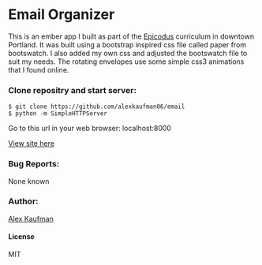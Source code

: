 # Email Organizer
This is an ember app I built as part of the [Epicodus](href="https://www.epicodus.com/) curriculum in downtown Portland. It was
  built using a bootstrap inspired css file called paper from bootswatch.  I also
  added my own css and adjusted the bootswatch file to suit my needs.  The rotating
  envelopes use some simple css3 animations that I found online.

### Clone repositry and start server:
```
$ git clone https://github.com/alexkaufman06/email
$ python -m SimpleHTTPServer
```
Go to this url in your web browser: localhost:8000

[View site here](http://alexkaufman06.github.io/email/index.html)

### Bug Reports:
None known
### Author:
[Alex Kaufman](http://www.alexkaufman.co)
#### License
MIT
